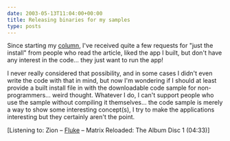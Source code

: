 ```yaml
---
date: 2003-05-13T11:04:00+00:00
title: Releasing binaries for my samples
type: posts
---
```

Since starting my [column](http://msdn.microsoft.com/columns/codefun.asp), I've received quite a few requests for "just the install" from people who read the article, liked the app I built, but don't have any interest in the code... they just want to run the app!

I never really considered that possibility, and in some cases I didn't even write the code with that in mind, but now I'm wondering if I should at least provide a built install file in with the downloadable code sample for non-programmers... weird thought. Whatever I do, I can't support people who use the sample without compiling it themselves... the code sample is merely a way to show some interesting concept(s), I try to make the applications interesting but they certainly aren't the point.


  [Listening to: Zion – [Fluke](http://www.windowsmedia.com/mg/search.asp?srch=Fluke) – Matrix Reloaded: The Album Disc 1 (04:33)]
